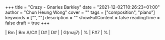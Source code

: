 +++ 
title = "Crazy - Gnarles Barkley" 
date = "2021-12-02T10:26:23+01:00" 
author = "Chun Heung Wong" 
cover = "" 
tags = ["composition", "piano"] 
keywords = ["", ""] 
description = "" 
showFullContent = false
readingTime = false 
draft = true
+++


| Bm | Bm A/C# | D# | D# |
| G(maj7) | % | F#7 | % |
 